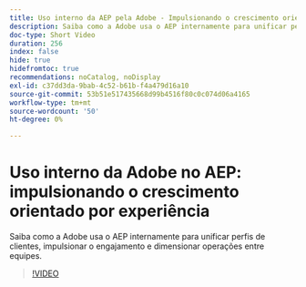 ```yaml
---
title: Uso interno da AEP pela Adobe - Impulsionando o crescimento orientado por experiência
description: Saiba como a Adobe usa o AEP internamente para unificar perfis de clientes, impulsionar o engajamento e dimensionar operações entre equipes.
doc-type: Short Video
duration: 256
index: false
hide: true
hidefromtoc: true
recommendations: noCatalog, noDisplay
exl-id: c37dd3da-9bab-4c52-b61b-f4a479d16a10
source-git-commit: 53b51e517435668d99b4516f80c0c074d06a4165
workflow-type: tm+mt
source-wordcount: '50'
ht-degree: 0%

---
```


# Uso interno da Adobe no AEP: impulsionando o crescimento orientado por experiência

Saiba como a Adobe usa o AEP internamente para unificar perfis de clientes, impulsionar o engajamento e dimensionar operações entre equipes.

<!-- 62_S655_3442541_255_adobes-internal-use-of-aep-driving-experienceled-growth -->
>[!VIDEO](https://video.tv.adobe.com/v/3458328/?learn=on&enablevpops=true)
